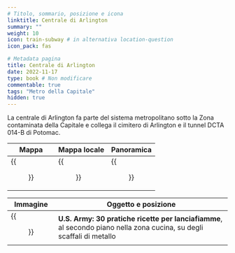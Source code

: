```yaml
---
# Titolo, sommario, posizione e icona
linktitle: Centrale di Arlington
summary: ""
weight: 10
icon: train-subway # in alternativa location-question
icon_pack: fas

# Metadata pagina
title: Centrale di Arlington
date: 2022-11-17
type: book # Non modificare
commentable: true
tags: "Metro della Capitale"
hidden: true
---
```




La centrale di Arlington fa parte del sistema metropolitano sotto la Zona contaminata della Capitale e collega il cimitero di Arlington e il tunnel DCTA 014-B di Potomac.

| Mappa | Mappa locale | Panoramica |
| ----- | ------------ | ---------- |
| {{<figure src="Arlington_Cemetery_loc.webp">}}  | {{<figure src="Arlington_utility_loc_map.webp">}}  |  {{<figure src="Arlington_Utility-1.webp">}} |

| Immagine | Oggetto e posizione |
| -------- | ------------------- |
| {{<figure src="US_Army_HFR_Arlington_utility.webp">}}  |  **U.S. Army: 30 pratiche ricette per lanciafiamme**, al secondo piano nella zona cucina, su degli scaffali di metallo |